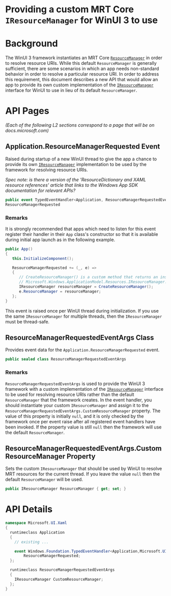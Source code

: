 Providing a custom MRT Core `IResourceManager` for WinUI 3 to use
===

# Background

The WinUI 3 framework instantiates an MRT Core
[`ResourceManager`](https://learn.microsoft.com/en-us/windows/windows-app-sdk/api/winrt/microsoft.windows.applicationmodel.resources.resourcemanager?view=windows-app-sdk-1.2)
in order to resolve resource URIs. While this default `ResourceManager` is generally sufficient, 
there are some scenarios in which an app needs non-standard behavior in order to resolve a
particular resource URI. In order to address this requirement, this document describes a new
API that would allow an app to provide its own custom implementation of the
[`IResourceManager`](https://learn.microsoft.com/en-us/windows/windows-app-sdk/api/winrt/microsoft.windows.applicationmodel.resources.iresourcemanager?view=windows-app-sdk-1.2)
interface for WinUI to use in lieu of its default `ResourceManager`.

# API Pages

_(Each of the following L2 sections correspond to a page that will be on docs.microsoft.com)_

## Application.ResourceManagerRequested Event

Raised during startup of a new WinUI thread to give the app a chance to provide its own
[`IResourceManager`](https://learn.microsoft.com/en-us/windows/windows-app-sdk/api/winrt/microsoft.windows.applicationmodel.resources.iresourcemanager?view=windows-app-sdk-1.2)
implementation to be used by the framework for resolving resource URIs.

_Spec note: is there a version of the 'ResourceDictionary and XAML resource references' article that 
links to the Windows App SDK documentation for relevant APIs?_

```c#
public event TypedEventHandler<Application, ResourceManagerRequestedEventArgs> 
ResourceManagerRequested

```

### Remarks

It is strongly recommended that apps which need to listen for this event register their handler in 
their `App` class's constructor so that it is available during initial app launch as in the 
following example.

```c#
public App()
{
   this.InitializeComponent();

   ResourceManagerRequested += (_, e) =>
   {
      // CreateResourceManager() is a custom method that returns an instance of
      // Microsoft.Windows.ApplicationModel.Resources.IResourceManager.
      IResourceManager resourceManager = CreateResourceManager();
      e.ResourceManager = resourceManager;
   };
}
```

This event is raised once per WinUI thread during initialization. If you use the same 
`IResourceManager` for multiple threads, then the `IResourceManager` must be thread-safe.



## ResourceManagerRequestedEventArgs Class

Provides event data for the `Application.ResourceManagerRequested` event.

```c#
public sealed class ResourceManagerRequestedEventArgs
```

### Remarks

`ResourceManagerRequestedEventArgs` is used to provide the WinUI 3 framework with a custom 
implementation of the 
[`IResourceManager`](https://learn.microsoft.com/en-us/windows/windows-app-sdk/api/winrt/microsoft.windows.applicationmodel.resources.iresourcemanager?view=windows-app-sdk-1.2)
interface to be used for resolving resource URIs rather than the default `ResourceManager` that the 
framework creates. In the event handler, you should instantiate your custom `IResourceManager` and 
assign it to the `ResourceManagerRequestedEventArgs.CustomResourceManager` property. The value of this 
property is initially `null`, and it is only checked by the framework once per event raise after 
all registered event handlers have been invoked. If the property value is still `null` then the 
framework will use the default `ResourceManager`.


## ResourceManagerRequestedEventArgs.CustomResourceManager Property

Sets the custom `IResourceManager` that should be used by WinUI to resolve MRT resources for the 
current thread. If you leave the value `null` then the default `ResourceManager` will be used.

```c#
public IResourceManager ResourceManager { get; set; }
```


# API Details
```c#
namespace Microsoft.UI.Xaml
{
  runtimeclass Application
  {
    // existing ...

    event Windows.Foundation.TypedEventHandler<Application,Microsoft.UI.Xaml.ResourceManagerRequestedEventArgs> 
        ResourceManagerRequested;
  };

  runtimeclass ResourceManagerRequestedEventArgs
  {
    IResourceManager CustomResourceManager;
  };
}

```

